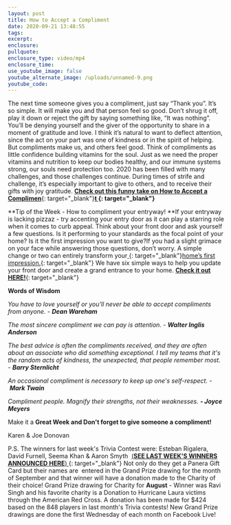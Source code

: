 ```yaml
---
layout: post
title: How to Accept a Compliment
date: 2020-09-21 13:48:55
tags:
excerpt:
enclosure:
pullquote:
enclosure_type: video/mp4
enclosure_time:
use_youtube_image: false
youtube_alternate_image: /uploads/unnamed-9.png
youtube_code:
---
```


The next time someone gives you a compliment, just say “Thank you”. It’s so simple. It will make you and that person feel so good. Don’t shrug it off, play it down or reject the gift by saying something like, “It was nothing”. You’ll be denying yourself and the giver of the opportunity to share in a moment of gratitude and love. I think it’s natural to want to deflect attention, since the act on your part was one of kindness or in the spirit of helping. But compliments make us, and others feel good. Think of compliments as little confidence building vitamins for the soul. Just as we need the proper vitamins and nutrition to keep our bodies healthy, and our immune systems strong, our souls need protection too. 2020 has been filled with many challenges, and those challenges continue. During times of strife and challenge, it’s especially important to give to others, and to receive their gifts with joy gratitude.&nbsp;[**Check out this funny take on How to Accept a Complimen**](https://t.e2ma.net/click/wytyjd/sbltq1c/sbl5vl){: target="_blank"}**[t&nbsp;](https://t.e2ma.net/click/wytyjd/sbltq1c/83l5vl){: target="_blank"}**

**Tip of the Week - How to compliment your entryway\!&nbsp;**If your entryway is lacking pizzaz - try accenting your entry door as it can play a starring role when it comes to curb appeal. Think about your front door and ask yourself a few questions. Is it performing to your standards as the focal point of your home? Is it the first impression you want to give?If you had a slight grimace on your face while answering those questions, don’t worry. A simple change or two can entirely transform your[&nbsp;](https://t.e2ma.net/click/wytyjd/sbltq1c/owm5vl){: target="_blank"}[home’s first impression.](https://t.e2ma.net/click/wytyjd/sbltq1c/4on5vl){: target="_blank"}&nbsp;We have six simple ways to help you update your front door and create a grand entrance to your home.&nbsp;[**Check it out HERE\!**](https://t.e2ma.net/click/wytyjd/sbltq1c/kho5vl){: target="_blank"}

**Words of Wisdom**

*You have to love yourself or you'll never be able to accept compliments from anyone. -&nbsp;**Dean Wareham***

*The most sincere compliment we can pay is attention. -&nbsp;**Walter Inglis Anderson***

*The best advice is often the compliments received, and they are often about an associate who did something exceptional. I tell my teams that it's the random acts of kindness, the unexpected, that people remember most. -&nbsp;**Barry Sternlicht***

*An occasional compliment is necessary to keep up one's self-respect. -&nbsp;**Mark Twain***

*Compliment people. Magnify their strengths, not their weaknesses.&nbsp;**\- Joyce Meyers***

Make it a&nbsp;**Great Week and Don't forget to give someone a compliment\!**

Karen & Joe Donovan

P.S. The winners for last week's Trivia Contest were: Esteban Rigalera, David Furnell, Seema Khan & Aaron Smyth &nbsp;[(**SEE LAST WEEK'S WINNERS ANNOUNCED HERE**)&nbsp;](https://t.e2ma.net/click/wytyjd/sbltq1c/09o5vl){: target="_blank"}&nbsp;Not only do they get a Panera Gift Card but their names are&nbsp; entered in the Grand Prize drawing for the month of September and that winner will have a donation made to the Charity of their choice\! Grand Prize drawing for Charity for&nbsp;**August**&nbsp;- Winner was Ravi Singh and his favorite charity is a Donation to Hurricane Laura victims through the American Red Cross. A donation has been made for $424&nbsp; based on the 848 players in last month's Trivia contests\! New Grand Prize drawings are done the first Wednesday of each month on Facebook Live\!&nbsp;